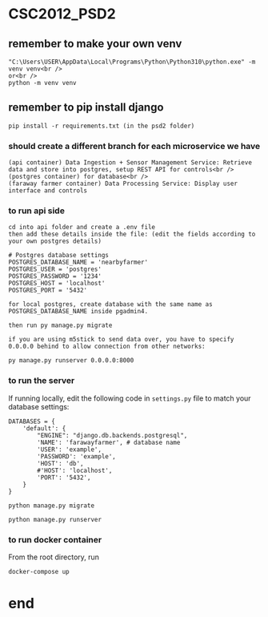 # CSC2012_PSD2

## remember to make your own venv
```
"C:\Users\USER\AppData\Local\Programs\Python\Python310\python.exe" -m venv venv<br />
or<br />
python -m venv venv
```

##  remember to pip install django

```
pip install -r requirements.txt (in the psd2 folder)
```

### should create a different branch for each microservice we have
```
(api container) Data Ingestion + Sensor Management Service: Retrieve data and store into postgres, setup REST API for controls<br />
(postgres container) for database<br />
(faraway farmer container) Data Processing Service: Display user interface and controls
```

### to run api side
```
cd into api folder and create a .env file
then add these details inside the file: (edit the fields according to your own postgres details)

# Postgres database settings
POSTGRES_DATABASE_NAME = 'nearbyfarmer'
POSTGRES_USER = 'postgres'
POSTGRES_PASSWORD = '1234'
POSTGRES_HOST = 'localhost'
POSTGRES_PORT = '5432'

for local postgres, create database with the same name as POSTGRES_DATABASE_NAME inside pgadmin4.

then run py manage.py migrate

if you are using m5stick to send data over, you have to specify 0.0.0.0 behind to allow connection from other networks:

py manage.py runserver 0.0.0.0:8000

```

### to run the server
If running locally, edit the following code in ```settings.py``` file to match your database settings:
```
DATABASES = {
    'default': {
        "ENGINE": "django.db.backends.postgresql",
        'NAME': 'farawayfarmer', # database name
        'USER': 'example',
        'PASSWORD': 'example',
        'HOST': 'db',
        #'HOST': 'localhost',
        'PORT': '5432',
    }
}
```
```
python manage.py migrate
```
```
python manage.py runserver
```


### to run docker container
From the root directory, run
```
docker-compose up
```
# end

